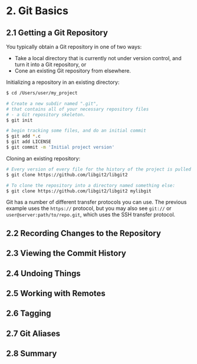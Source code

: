 # 2. Git Basics
## 2.1 Getting a Git Repository
You typically obtain a Git repository in one of two ways:
- Take a local directory that is currently not under version control, and turn it into a Git repository, or
- Cone an existing Git repository from elsewhere.

Initializing a repository in an existing directory:
```sh
$ cd /Users/user/my_project

# Create a new subdir named ".git", 
# that contains all of your necessary repository files 
# - a Git repository skeleton. 
$ git init

# begin tracking some files, and do an initial commit
$ git add *.c
$ git add LICENSE
$ git commit -m 'Initial project version'

```

Cloning an existing repository:
```sh
# Every version of every file for the history of the project is pulled down by default, when you run git clone
$ git clone https://github.com/libgit2/libgit2

# To clone the repository into a directory named something else:
$ git clone https://github.com/libgit2/libgit2 mylibgit

```

Git has a number of different transfer protocols you can use. The previous example uses the `https://` protocol, but you may also see `git://` or `user@server:path/to/repo.git`, which uses the SSH transfer protocol.

## 2.2 Recording Changes to the Repository



## 2.3 Viewing the Commit History



## 2.4 Undoing Things



## 2.5 Working with Remotes



## 2.6 Tagging



## 2.7 Git Aliases



## 2.8 Summary





